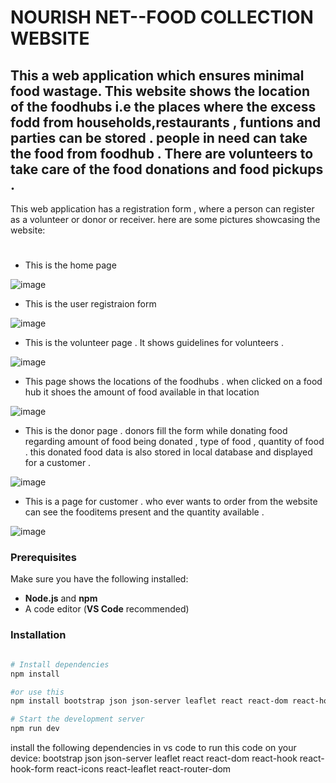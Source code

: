 # NOURISH NET--FOOD COLLECTION WEBSITE


## This a web application which ensures minimal food wastage. This website shows the location of the foodhubs i.e the places where the excess fodd from households,restaurants , funtions and parties can be stored . people in need can take the food from foodhub . There are volunteers to take care of the food donations and food pickups . 
This web application has a registration form , where a person can register as a volunteer or donor or receiver.
here are some pictures showcasing the website:
#
- This is the home page
  
![image](https://github.com/user-attachments/assets/3299abe1-0d23-4828-973a-771db36ec2e1)

- This is the user registraion form
  
![image](https://github.com/user-attachments/assets/f6cab5c2-ecfc-4791-b2ae-581984323b6a)

- This is the volunteer page . It shows guidelines for volunteers .
  
![image](https://github.com/user-attachments/assets/f6d8aecd-eedc-4f5a-95dd-8da253b2e680)

- This page shows the locations of the foodhubs . when clicked on a food hub it shoes the amount of food available in that location
  
![image](https://github.com/user-attachments/assets/de919c45-6359-403b-aa6a-1796f9a4442d)

- This is the donor page . donors fill the form while donating food  regarding amount of food being donated , type of food , quantity of food  .
this donated food data is also stored in local database and displayed for a customer .

![image](https://github.com/user-attachments/assets/9b25e7ea-3fb0-4957-87b4-a03c78be6a1f)

- This is a page for customer . who ever wants to order from the website can see the fooditems present and the quantity available .
  
![image](https://github.com/user-attachments/assets/33c619df-2114-4895-95c3-9c09bc96a5f0)

### Prerequisites

Make sure you have the following installed:

- **Node.js** and **npm**
- A code editor (**VS Code** recommended)

 ### Installation
 
 ```sh

# Install dependencies
npm install

#or use this
npm install bootstrap json json-server leaflet react react-dom react-hook-form react-icons react-leaflet react-router-dom

# Start the development server
npm run dev

```
install the following dependencies in vs code to run this code on your device:
bootstrap
json
json-server
leaflet
react
react-dom
react-hook
react-hook-form
react-icons
react-leaflet
react-router-dom
